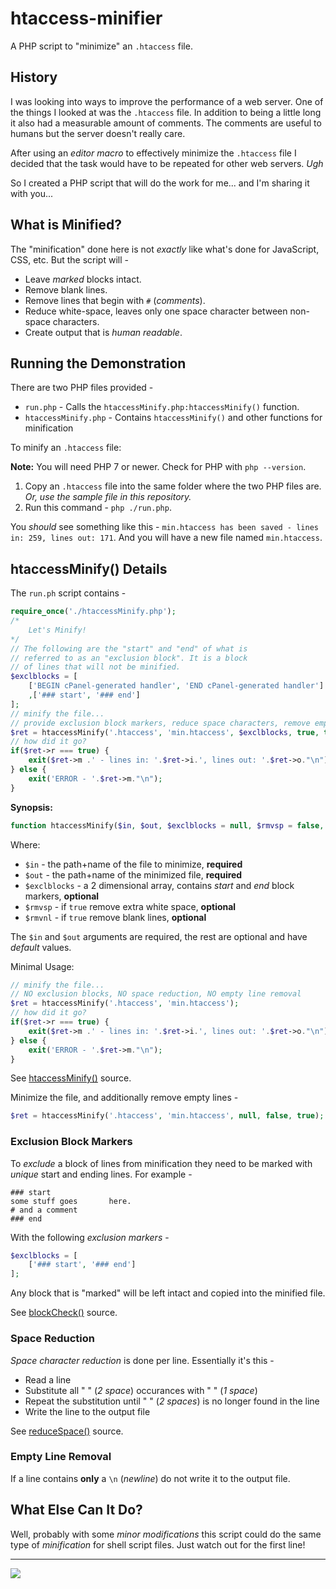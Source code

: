 # htaccess-minifier

A PHP script to "minimize" an `.htaccess` file.

## History

I was looking into ways to improve the performance of a web server. One of the things I looked at was the `.htaccess` file. In addition to being a little long it also had a measurable amount of comments. The comments are useful to humans but the server doesn't really care.

After using an *editor macro* to effectively minimize the `.htaccess` file I decided that the task would have to be repeated for other web servers. *Ugh*

So I created a PHP script that will do the work for me... and I'm sharing it with you...

## What is Minified?

The "minification" done here is not *exactly* like what's done for JavaScript, CSS, etc. But the script will - 

* Leave *marked* blocks intact.
* Remove blank lines.
* Remove lines that begin with `#` (*comments*).
* Reduce white-space, leaves only one space character between non-space characters.
* Create output that is *human readable*.

## Running the Demonstration

There are two PHP files provided - 

* `run.php` - Calls the `htaccessMinify.php:htaccessMinify()` function.
* `htaccessMinify.php` - Contains `htaccessMinify()` and other functions for minification

To minify an `.htaccess` file:

**Note:** You will need PHP 7 or newer. Check for PHP with `php --version`.

1) Copy an `.htaccess` file into the same folder where the two PHP files are. *Or, use the sample file in this repository.*
2) Run this command - `php ./run.php`.

You *should* see something like this - `min.htaccess has been saved - lines in: 259, lines out: 171`. And you will have a new file named `min.htaccess`.

## htaccessMinify() Details

The `run.ph` script contains - 

```php
require_once('./htaccessMinify.php');
/*
    Let's Minify!
*/
// The following are the "start" and "end" of what is 
// referred to as an "exclusion block". It is a block 
// of lines that will not be minified.
$exclblocks = [
    ['BEGIN cPanel-generated handler', 'END cPanel-generated handler']
    ,['### start', '### end']
];
// minify the file... 
// provide exclusion block markers, reduce space characters, remove empty lines...
$ret = htaccessMinify('.htaccess', 'min.htaccess', $exclblocks, true, true);
// how did it go?
if($ret->r === true) {
    exit($ret->m .' - lines in: '.$ret->i.', lines out: '.$ret->o."\n");
} else {
    exit('ERROR - '.$ret->m."\n");
}
```

**Synopsis:**

```php
function htaccessMinify($in, $out, $exclblocks = null, $rmvsp = false, $rmvnl = false)
```

Where:
* `$in` - the path+name of the file to minimize, **required**
* `$out` - the path+name of the minimized file, **required**
* `$exclblocks` - a 2 dimensional array, contains *start* and *end* block markers, **optional**
* `$rmvsp` - if `true` remove extra white space, **optional**
* `$rmvnl` - if `true` remove blank lines, **optional**

The `$in` and `$out` arguments are required, the rest are optional and have *default* values.

Minimal Usage:

```php
// minify the file... 
// NO exclusion blocks, NO space reduction, NO empty line removal
$ret = htaccessMinify('.htaccess', 'min.htaccess');
// how did it go?
if($ret->r === true) {
    exit($ret->m .' - lines in: '.$ret->i.', lines out: '.$ret->o."\n");
} else {
    exit('ERROR - '.$ret->m."\n");
}
```

See [htaccessMinify()](htaccessMinify.php#L69-L128) source.

Minimize the file, and additionally remove empty lines - 

```php
$ret = htaccessMinify('.htaccess', 'min.htaccess', null, false, true);
```

### Exclusion Block Markers

To *exclude* a block of lines from minification they need to be marked with *unique* start and ending lines. For example - 

```
### start
some stuff goes       here.
# and a comment
### end
```

With the following *exclusion markers* - 

```php
$exclblocks = [
    ['### start', '### end']
];
```

Any block that is "marked" will be left intact and copied into the minified file. 

See [blockCheck()](htaccessMinify.php#L44-L68) source.

### Space Reduction

*Space character reduction* is done per line. Essentially it's this - 

* Read a line
* Substitute all "  " (*2 space*) occurances with " " (*1 space*)
* Repeat the substitution until "  " (*2 spaces*) is no longer found in the line
* Write the line to the output file

See [reduceSpace()](htaccessMinify.php#L18-L25) source.

### Empty Line Removal

If a line contains **only** a `\n` (*newline*) do not write it to the output file.

## What Else Can It Do?

Well, probably with some *minor modifications* this script could do the same type of *minification* for shell script files. Just watch out for the first line!

---
<img src="http://webexperiment.info/extcounter/mdcount.php?id=htaccess-minifier">
